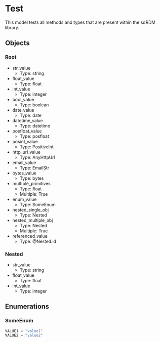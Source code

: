 # Test

This model tests all methods and types that are present within the sdRDM library.

## Objects

### Root

- str_value
  - Type: string
- float_value
  - Type: float
- int_value
  - Type: integer
- bool_value
  - Type: boolean
- date_value
  - Type: date
- datetime_value
  - Type: datetime
- posfloat_value
  - Type: posfloat
- posint_value
  - Type: PositiveInt
- http_url_value
  - Type: AnyHttpUrl
- email_value
  - Type: EmailStr
- bytes_value
  - Type: bytes
- multiple_primitives
  - Type: float
  - Multiple: True
- enum_value
  - Type: SomeEnum
- nested_single_obj
  - Type: Nested
- nested_multiple_obj
  - Type: Nested
  - Multiple: True
- referenced_value
  - Type: @Nested.id

### Nested

- str_value
  - Type: string
- float_value
  - Type: float
- int_value
  - Type: integer

## Enumerations

### SomeEnum

```python
VALUE1 = "value1"
VALUE2 = "value2"
```
